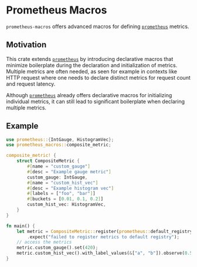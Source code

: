 # Prometheus Macros 

`prometheus-macros` offers advanced macros for defining [`prometheus`](https://docs.rs/prometheus/latest/prometheus/) metrics.

## Motivation

This crate extends [`prometheus`](https://docs.rs/prometheus/latest/prometheus/) by introducing declarative macros that minimize
boilerplate during the declaration and initialization of metrics. Multiple metrics
are often needed, as seen for example in contexts like HTTP request
where one needs to declare distinct metrics for request count and request latency.

Although [`prometheus`](https://docs.rs/prometheus/latest/prometheus/) already offers 
declarative macros for initializing individual metrics, it can still lead to significant 
boilerplate when declaring multiple metrics.

## Example 
```rust
use prometheus::{IntGauge, HistogramVec};
use prometheus_macros::composite_metric;

composite_metric! {
    struct CompositeMetric {
        #[name = "custom_gauge"]
        #[desc = "Example gauge metric"]
        custom_gauge: IntGauge,
        #[name = "custom_hist_vec"]
        #[desc = "Example histogram vec"]
        #[labels = ["foo", "bar"]]
        #[buckets = [0.01, 0.1, 0.2]]
        custom_hist_vec: HistogramVec,
    }
}

fn main() {
    let metric = CompositeMetric::register(prometheus::default_registry())
        .expect("failed to register metrics to default registry");
    // access the metrics
    metric.custom_gauge().set(420);
    metric.custom_hist_vec().with_label_values(&["a", "b"]).observe(0.5);
}
```
